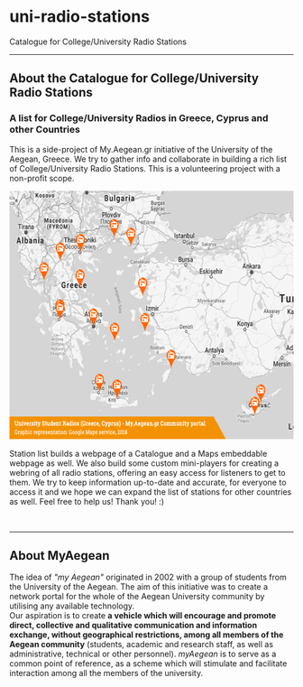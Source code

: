 uni-radio-stations
===========

Catalogue for College/University Radio Stations

---------------------------------------

## About the Catalogue for College/University Radio Stations


### A list for College/University Radios in Greece, Cyprus and other Countries

<p>This is a side-project of My.Aegean.gr initiative of the University of the Aegean, Greece. We try to gather info and collaborate in building a rich list of College/University Radio Stations. This is a volunteering project with a non-profit scope.</p>

<p><img src="Map_StudentRadios_GR-CY_2018-10-07_capturEdt630_m-min.png" alt="Map of College/University Radios" width="630" height="440"></p>

<p>Station list builds a webpage of a Catalogue and a Maps embeddable webpage as well. We also build some custom mini-players for creating a webring of all radio stations, offering an easy access for listeners to get to them. We try to keep information up-to-date and accurate, for everyone to access it and we hope we can expand the list of stations for other countries as well. Feel free to help us! Thank you! :)</p>

<p><br/></p>

---------------------------------------


## About MyAegean

<p>The idea of <em>"my Aegean"</em> originated in 2002 with a group of students from the University of the Aegean. The aim of this initiative was to create a network portal for the whole of the Aegean University community by utilising any available technology.<br>Our aspiration is to create <strong>a vehicle which will encourage and promote direct, collective and qualitative communication and information exchange, without geographical restrictions, among all members of the Aegean community</strong> (students, academic and research staff, as well as administrative, technical or other personnel). <em>myAegean</em> is to serve as a common point of reference, as a scheme which will stimulate and facilitate interaction among all the members of the university.</p>
